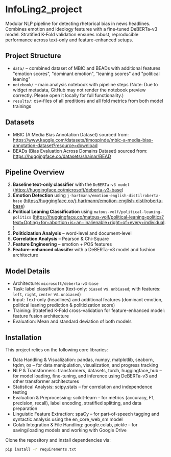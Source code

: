 # InfoLing2_project
Modular NLP pipeline for detecting rhetorical bias in news headlines. Combines emotion and ideology features with a fine-tuned DeBERTa-v3 model. Stratified K-Fold validation ensures robust, reproducible performance across text-only and feature-enhanced setups.

## Project Structure

- `data/` – combined dataset of MBIC and BEADs with additional features "emotion scores", "dominant emotion", "leaning scores" and "political leaning"
- `notebook/` – main analysis notebook with pipeline steps (Note: Due to widget metadata, GitHub may not render the notebook preview correctly. Please open it locally for full functionality.)
- `results/`: csv-files of all preditions and all fold metrics from both model trainings

## Datasets
- MBIC (A Media Bias Annotation Dataset) sourced from: https://www.kaggle.com/datasets/timospinde/mbic-a-media-bias-annotation-dataset?resource=download
- BEADs (Bias Evaluation Across Domains Dataset) sourced from: https://huggingface.co/datasets/shainar/BEAD

## Pipeline Overview

2. **Baseline text-only classifier** with the `DeBERTa-v3 model` (https://huggingface.co/microsoft/deberta-v3-base)
3. **Emotion Detection** using `j-hartmann/emotion-english-distilroberta-base` (https://huggingface.co/j-hartmann/emotion-english-distilroberta-base)
4. **Political Leaning Classification** using `matous-volf/political-leaning-politics` (https://huggingface.co/matous-volf/political-leaning-politics?text=Opting+for+abortion+is+an+inalienable+right+of+every+individual.) 
5. **Politicization Analysis** – word-level and document-level  
6. **Correlation Analysis** – Pearson & Chi-Square  
7. **Feature Engineering** – emotion + POS features  
8. **Feature-enhanced classifer** with a DeBERTa-v3 model and fushion architecture

## Model Details

- Architecture: `microsoft/deberta-v3-base`
- Task: label classification (text-only: `biased` vs. `unbiased`; with features: `left`, `right`, `center` vs. `unbiased`)  
- Input: Text-only (headlines) and additional features (dominant emotion, political leaning prediction & politicization score)  
- Training: Stratefied K-Fold cross-validation for feature-enhanced model: feature fusion architecture  
- Evaluation: Mean and standard deviation of both models

## Installation

This project relies on the following core libraries:
- Data Handling & Visualization: pandas, numpy, matplotlib, seaborn, tqdm, os – for data manipulation, visualization, and progress tracking
- NLP & Transformers: transformers, datasets, torch, huggingface_hub – for model loading, fine-tuning, and inference using DeBERTa-v3 and other transformer architectures
- Statistical Analysis: scipy.stats – for correlation and independence testing 
- Evaluation & Preprocessing: scikit-learn – for metrics (accuracy, F1, precision, recall), label encoding, stratified splitting, and data preparation
- Linguistic Feature Extraction: spaCy – for part-of-speech tagging and syntactic analysis using the en_core_web_sm model
- Colab Integration & File Handling: google.colab, pickle – for saving/loading models and working with Google Drive


Clone the repository and install dependencies via:

```bash
pip install -r requirements.txt
